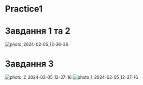 # Practice1
# Завдання 1 та 2
![photo_2024-02-05_12-36-36](https://github.com/snowaaaaaaaaaa/Practice1/assets/144525592/d2c618f2-cca2-4cbd-9e3b-5f2d55e358a9)

# Завдання 3
![photo_2_2024-02-05_12-37-16](https://github.com/snowaaaaaaaaaa/Practice1/assets/144525592/88034ac0-64a2-42b6-ab93-35ba1518b0bd)
![photo_1_2024-02-05_12-37-16](https://github.com/snowaaaaaaaaaa/Practice1/assets/144525592/3ac38af3-af96-4c48-b2fa-0d26df28272a)
